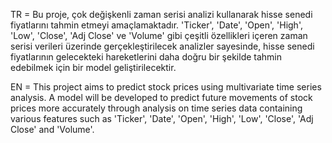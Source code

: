 TR = Bu proje, çok değişkenli zaman serisi analizi kullanarak hisse senedi fiyatlarını tahmin etmeyi amaçlamaktadır. 'Ticker', 'Date', 'Open', 'High', 'Low', 'Close', 'Adj Close' ve 'Volume' gibi çeşitli özellikleri içeren zaman serisi verileri üzerinde gerçekleştirilecek analizler sayesinde, hisse senedi fiyatlarının gelecekteki hareketlerini daha doğru bir şekilde tahmin edebilmek için bir model geliştirilecektir.

EN = This project aims to predict stock prices using multivariate time series analysis. A model will be developed to predict future movements of stock prices more accurately through analysis on time series data containing various features such as 'Ticker', 'Date', 'Open', 'High', 'Low', 'Close', 'Adj Close' and 'Volume'.
